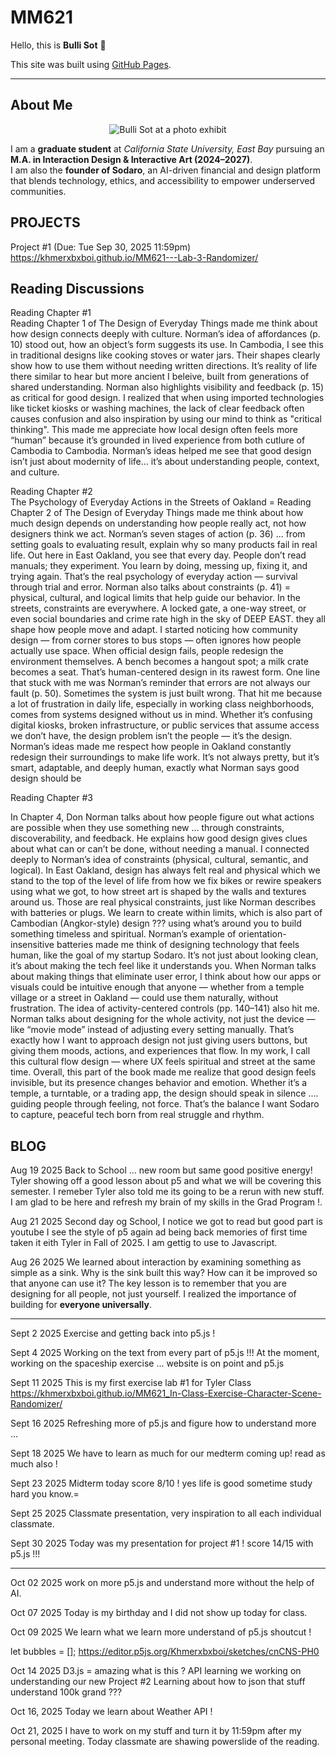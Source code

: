 # MM621  

Hello, this is **Bulli Sot** 👋  

This site was built using [GitHub Pages](https://www.jayaproduction.com).  

---

## About Me 

<p align="center">
  <img src="https://img1.wsimg.com/isteam/ip/fde17286-efac-49a5-9c0a-7345edcd472c/A.jpeg/:/cr=t:12.41%25,l:0%25,w:100%25,h:75.19%25/rs=w:600,h:451.12781954887214,cg=true"
       alt="Bulli Sot at a photo exhibit" />
</p> 

I am a **graduate student** at *California State University, East Bay* pursuing an **M.A. in Interaction Design & Interactive Art (2024–2027)**.  
I am also the **founder of Sodaro**, an AI-driven financial and design platform that blends technology, ethics, and accessibility to empower underserved communities.  

## PROJECTS
Project #1 (Due: Tue Sep 30, 2025 11:59pm)
<BR>
https://khmerxbxboi.github.io/MM621---Lab-3-Randomizer/

## Reading Discussions 


Reading Chapter #1
<BR>
Reading Chapter 1 of The Design of Everyday Things made me think about how design connects deeply with culture. Norman’s idea of affordances (p. 10) stood out, how an object’s form suggests its use. In Cambodia, I see this in traditional designs like cooking stoves or water jars. Their shapes clearly show how to use them without needing written directions. It’s reality of life there similar to hear but more ancient I beleive, built from generations of shared understanding. Norman also highlights visibility and feedback (p. 15) as critical for good design. I realized that when using imported technologies like ticket kiosks or washing machines, the lack of clear feedback often causes confusion and also inspiration by using our mind to think as "critical thinking". This made me appreciate how local design often feels more “human” because it’s grounded in lived experience from both cutlure of Cambodia to Cambodia. Norman’s ideas helped me see that good design isn’t just about modernity of life... it’s about understanding people, context, and culture.

Reading Chapter #2
<BR>
The Psychology of Everyday Actions in the Streets of Oakland = Reading Chapter 2 of The Design of Everyday Things made me think about how much design depends on understanding how people really act, not how designers think we act. Norman’s seven stages of action (p. 36) ... from setting goals to evaluating result, explain why so many products fail in real life. Out here in East Oakland, you see that every day. People don’t read manuals; they experiment. You learn by doing, messing up, fixing it, and trying again. That’s the real psychology of everyday action — survival through trial and error.
Norman also talks about constraints (p. 41) = physical, cultural, and logical limits that help guide our behavior. In the streets, constraints are everywhere. A locked gate, a one-way street, or even social boundaries and crime rate high in the sky of DEEP EAST. they all shape how people move and adapt. I started noticing how community design — from corner stores to bus stops — often ignores how people actually use space. When official design fails, people redesign the environment themselves. A bench becomes a hangout spot; a milk crate becomes a seat. That’s human-centered design in its rawest form.
One line that stuck with me was Norman’s reminder that errors are not always our fault (p. 50). Sometimes the system is just built wrong. That hit me because a lot of frustration in daily life, especially in working class neighborhoods, comes from systems designed without us in mind. Whether it’s confusing digital kiosks, broken infrastructure, or public services that assume access we don’t have, the design problem isn’t the people — it’s the design.
Norman’s ideas made me respect how people in Oakland constantly redesign their surroundings to make life work. It’s not always pretty, but it’s smart, adaptable, and deeply human, exactly what Norman says good design should be

Reading Chapter #3
<BR>

In Chapter 4, Don Norman talks about how people figure out what actions are possible when they use something new ... through constraints, discoverability, and feedback. He explains how good design gives clues about what can or can’t be done, without needing a manual.
I connected deeply to Norman’s idea of constraints (physical, cultural, semantic, and logical). In East Oakland, design has always felt real and physical which we stand to the top of the level of life from how we fix bikes or rewire speakers using what we got, to how street art is shaped by the walls and textures around us. Those are real physical constraints, just like Norman describes with batteries or plugs. We learn to create within limits, which is also part of Cambodian (Angkor-style) design ??? using what’s around you to build something timeless and spiritual.
Norman’s example of orientation-insensitive batteries made me think of designing technology that feels human, like the goal of my startup Sodaro. It’s not just about looking clean, it’s about making the tech feel like it understands you. When Norman talks about making things that eliminate user error, I think about how our apps or visuals could be intuitive enough that anyone — whether from a temple village or a street in Oakland — could use them naturally, without frustration.
The idea of activity-centered controls (pp. 140–141) also hit me. Norman talks about designing for the whole activity, not just the device — like “movie mode” instead of adjusting every setting manually. That’s exactly how I want to approach design  not just giving users buttons, but giving them moods, actions, and experiences that flow. In my work, I call this cultural flow design — where UX feels spiritual and street at the same time.
Overall, this part of the book made me realize that good design feels invisible, but its presence changes behavior and emotion. Whether it’s a temple, a turntable, or a trading app, the design should speak in silence .... guiding people through feeling, not force. That’s the balance I want Sodaro to capture, peaceful tech born from real struggle and rhythm.

## BLOG
Aug 19 2025
Back to School ... new room but same good positive energy! Tyler showing off a good lesson about p5 and what we will be covering this semester. I remeber Tyler also told me its going to be a rerun with new stuff. I am glad to be here and refresh my brain of my skills in the Grad Program !.

Aug 21 2025
Second day og School, I notice we got to read but good part is youtube I see the style of p5 again ad being back memories of first time taken it eith Tyler in Fall of 2025. I am gettig to use to Javascript.

Aug 26 2025
We learned about interaction by examining something as simple as a sink. Why is the sink built this way? How can it be improved so that anyone can use it? The key lesson is to remember that you are designing for all people, not just yourself. I realized the importance of building for **everyone universally**.

- - - - -

Sept 2 2025
Exercise and getting back into p5.js !

Sept 4 2025
Working on the text from every part of p5.js !!!
At the moment, working on the spaceship exercise ... website is on point and p5.js

Sept 11 2025
This is my first exercise lab #1 for Tyler Class
<BR>
https://khmerxbxboi.github.io/MM621_In-Class-Exercise-Character-Scene-Randomizer/

Sept 16 2025
Refreshing more of p5.js and figure how to understand more ...

Sept 18 2025
We have to learn as much for our medterm coming up! read as much also !

Sept 23 2025
Midterm today score 8/10 ! yes life is good sometime study hard you know.=

Sept 25 2025
Classmate presentation, very inspiration to all each individual classmate.

Sept 30 2025
Today was my presentation for project #1 ! score 14/15 with p5.js !!!

- - - - -

Oct  02 2025
work on more p5.js and understand more without the help of AI.

Oct  07 2025
Today is my birthday and I did not show up today for class.

Oct  09 2025
We learn what we learn more understand of p5.js shoutcut !

let bubbles = []; 
https://editor.p5js.org/Khmerxbxboi/sketches/cnCNS-PH0

Oct  14 2025
D3.js = amazing what is this ?
API learning
we working on understanding our new Project #2
Learning about how to json that stuff understand 100k grand ???

Oct 16, 2025
Today we learn about Weather API !

Oct 21, 2025
I have to work on my stuff and turn it by 11:59pm after my personal meeting. 
Today classmate  are shawing powerslide of the reading. 



